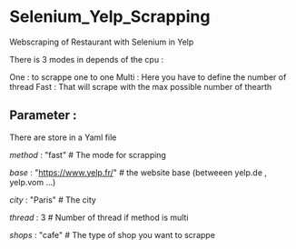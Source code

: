 # Selenium_Yelp_Scrapping
Webscraping of Restaurant with Selenium in Yelp


There is 3 modes in depends of the cpu :

One : to scrappe one to one
Multi : Here you have to define the number of thread
Fast : That will scrape with the max possible number of thearth

## Parameter :


There are store in a Yaml file

*method* : "fast" # The mode for scrapping

*base* : "https://www.yelp.fr/" # the website base (betweeen yelp.de , yelp.vom ...)

*city* : "Paris" # The city

*thread* : 3 # Number of thread if method is multi

*shops* : "cafe" # The type of shop you want to scrappe

